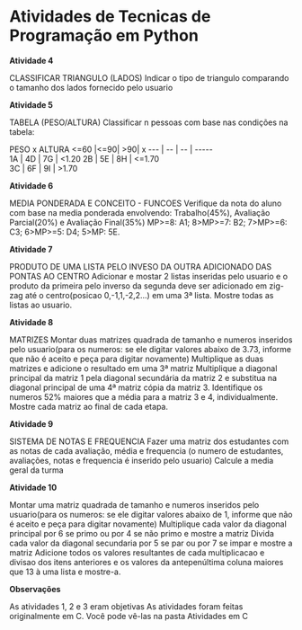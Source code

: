 # Atividades de Tecnicas de Programação em Python

**Atividade 4**

CLASSIFICAR TRIANGULO (LADOS)
Indicar o tipo de triangulo comparando o tamanho dos lados fornecido pelo usuario

**Atividade 5**

TABELA (PESO/ALTURA)
Classificar n pessoas com base nas condições na tabela:

PESO x ALTURA
<=60 |<=90| >90| x
 --- | -- | -- | -----       
  1A | 4D | 7G | <1.20 
  2B | 5E | 8H | <=1.70        
  3C | 6F | 9I | >1.70 

**Atividade 6**

MEDIA PONDERADA E CONCEITO - FUNCOES
Verifique da nota do aluno com base na media ponderada envolvendo:
Trabalho(45%), Avaliação Parcial(20%) e Avaliação Final(35%)
MP>=8: A1; 8>MP>=7: B2; 7>MP>=6: C3; 6>MP>=5: D4; 5>MP: 5E.

**Atividade 7**

PRODUTO DE UMA LISTA PELO INVESO DA OUTRA ADICIONADO DAS PONTAS AO CENTRO
Adicionar e mostar 2 listas inseridas pelo usuario e o produto da primeira pelo inverso da segunda deve ser adicionado em zig-zag até o centro(posicao 0,-1,1,-2,2...) em uma 3ª lista. Mostre todas as listas ao usuario.

**Atividade 8**

MATRIZES
Montar duas matrizes quadrada de tamanho e numeros inseridos pelo usuario(para os numeros: se ele digitar valores abaixo de 3.73, informe que não é aceito e peça para digitar novamente)
Multiplique as duas matrizes e adicione o resultado em uma 3ª matriz
Multiplique a diagonal principal da matriz 1 pela diagonal secundária da matriz 2 e substitua na diagonal principal de uma 4ª matriz cópia da matriz 3.
Identifique os numeros 52% maiores que a média para a matriz 3 e 4, individualmente.
Mostre cada matriz ao final de cada etapa.

**Atividade 9**

SISTEMA DE NOTAS E FREQUENCIA
Fazer uma matriz dos estudantes com as notas de cada avaliação, média e frequencia (o numero de estudantes, avaliações, notas e frequencia é inserido pelo usuario)
Calcule a media geral da turma

**Atividade 10**

Montar uma matriz quadrada de tamanho e numeros inseridos pelo usuario(para os numeros: se ele digitar valores abaixo de 1, informe que não é aceito e peça para digitar novamente)
Multiplique cada valor da diagonal principal por 6 se primo ou por 4 se não primo e mostre a matriz
Divida cada valor da diagonal secundaria por 5 se par ou por 7 se impar e mostre a matriz
Adicione todos os valores resultantes de cada multiplicacao e divisao dos itens anteriores e os valores da antepenúltima coluna maiores que 13 à uma lista e mostre-a.

**Observações**

As atividades 1, 2 e 3 eram objetivas
As atividades foram feitas originalmente em C. Você pode vê-las na pasta Atividades em C
